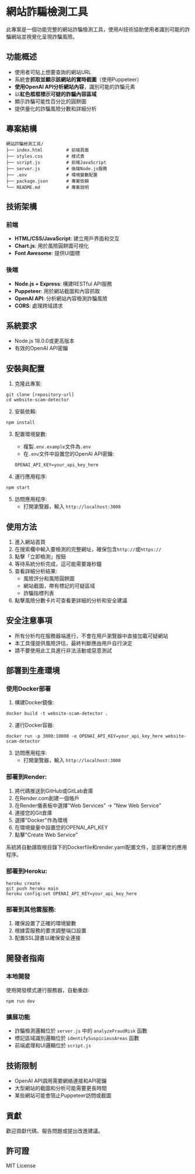 # 網站詐騙檢測工具

此專案是一個功能完整的網站詐騙檢測工具，使用AI技術協助使用者識別可能的詐騙網站並視覺化呈現詐騙風險。

## 功能概述

- 使用者可貼上想要查詢的網站URL
- 系統會**抓取並顯示該網站的實時截圖**（使用Puppeteer）
- **使用OpenAI API分析網站內容**，識別可能的詐騙元素
- 以**紅色框框標示可疑的詐騙內容區域**
- 顯示詐騙可能性百分比的圓餅圖
- 提供量化的詐騙風險分數和詳細分析

## 專案結構

```
網站詐騙檢測工具/
├── index.html         # 前端頁面
├── styles.css         # 樣式表
├── script.js          # 前端JavaScript
├── server.js          # 後端Node.js服務
├── .env               # 環境變數配置
├── package.json       # 專案依賴
└── README.md          # 專案說明
```

## 技術架構

### 前端
- **HTML/CSS/JavaScript**: 建立用戶界面和交互
- **Chart.js**: 用於風險圓餅圖可視化
- **Font Awesome**: 提供UI圖標

### 後端
- **Node.js + Express**: 構建RESTful API服務
- **Puppeteer**: 用於網站截圖和內容抓取
- **OpenAI API**: 分析網站內容檢測詐騙風險
- **CORS**: 處理跨域請求

## 系統要求

- Node.js 18.0.0或更高版本
- 有效的OpenAI API密鑰

## 安裝與配置

1. 克隆此專案:
```
git clone [repository-url]
cd website-scam-detector
```

2. 安裝依賴:
```
npm install
```

3. 配置環境變數:
   - 複製`.env.example`文件為`.env`
   - 在`.env`文件中設置您的OpenAI API密鑰:
   ```
   OPENAI_API_KEY=your_api_key_here
   ```

4. 運行應用程序:
```
npm start
```

5. 訪問應用程序:
   - 打開瀏覽器，輸入 `http://localhost:3000`

## 使用方法

1. 進入網站首頁
2. 在搜索欄中輸入要檢測的完整網址，確保包含`http://`或`https://`
3. 點擊「立即檢測」按鈕
4. 等待系統分析完成，這可能需要幾秒鐘
5. 查看詳細分析結果:
   - 風險評分和風險圓餅圖
   - 網站截圖，帶有標記的可疑區域
   - 詐騙指標列表
6. 點擊風險分數卡片可查看更詳細的分析和安全建議

## 安全注意事項

- 所有分析均在服務器端進行，不會在用戶瀏覽器中直接加載可疑網站
- 本工具僅提供風險評估，最終判斷應由用戶自行決定
- 請不要使用此工具進行非法活動或惡意測試

## 部署到生產環境

### 使用Docker部署

1. 構建Docker鏡像:
```
docker build -t website-scam-detector .
```

2. 運行Docker容器:
```
docker run -p 3000:10000 -e OPENAI_API_KEY=your_api_key_here website-scam-detector
```

3. 訪問應用程序:
   - 打開瀏覽器，輸入 `http://localhost:3000`

### 部署到Render:

1. 將代碼推送到GitHub或GitLab倉庫
2. 在Render.com創建一個帳戶
3. 在Render儀表板中選擇"Web Services" -> "New Web Service"
4. 連接您的Git倉庫
5. 選擇"Docker"作為環境
6. 在環境變量中設置您的OPENAI_API_KEY
7. 點擊"Create Web Service"

系統將自動讀取根目錄下的Dockerfile和render.yaml配置文件，並部署您的應用程序。

### 部署到Heroku:

```
heroku create
git push heroku main
heroku config:set OPENAI_API_KEY=your_api_key_here
```

### 部署到其他雲服務:

1. 確保設置了正確的環境變數
2. 根據雲服務的要求調整端口設置
3. 配置SSL證書以確保安全連接

## 開發者指南

### 本地開發

使用開發模式運行服務器，自動重啟:
```
npm run dev
```

### 擴展功能

- 詐騙檢測邏輯位於 `server.js` 中的 `analyzeFraudRisk` 函數
- 標記區域識別邏輯位於 `identifySuspiciousAreas` 函數
- 前端處理和UI邏輯位於 `script.js`

## 技術限制

- OpenAI API調用需要網絡連接和API密鑰
- 大型網站的截圖和分析可能需要更長時間
- 某些網站可能會阻止Puppeteer訪問或截圖

## 貢獻

歡迎貢獻代碼、報告問題或提出改進建議。

## 許可證

MIT License 